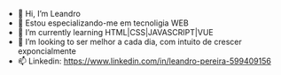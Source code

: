 - 👋 Hi, I’m Leandro
- 👀 Estou especializando-me em tecnoligia WEB
- 🌱 I’m currently learning  HTML|CSS|JAVASCRIPT|VUE
- 💞️ I’m looking to  ser melhor a cada dia, com intuito de crescer exponcialmente
- 📫 Linkedin: https://www.linkedin.com/in/leandro-pereira-599409156
